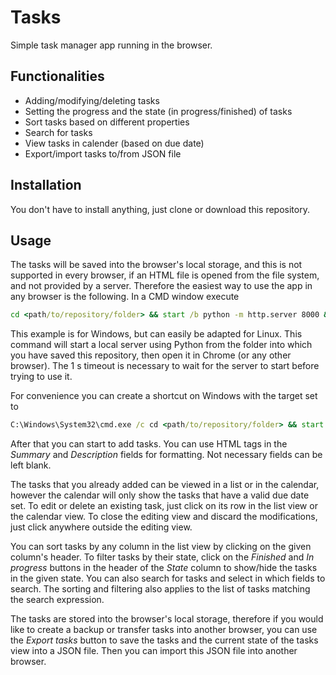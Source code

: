# Tasks
Simple task manager app running in the browser.

## Functionalities
*   Adding/modifying/deleting tasks
*   Setting the progress and the state (in progress/finished) of tasks
*   Sort tasks based on different properties
*   Search for tasks
*   View tasks in calender (based on due date)
*   Export/import tasks to/from JSON file

## Installation
You don't have to install anything, just clone or download this repository.

## Usage
The tasks will be saved into the browser's local storage, and this is not supported in every browser, if an HTML file is opened from the file system, and not provided by a server. Therefore the easiest way to use the app in any browser is the following. In a CMD window execute

```cmd
cd <path/to/repository/folder> && start /b python -m http.server 8000 && timeout 1 && start chrome.exe http://localhost:8000/
```

This example is for Windows, but can easily be adapted for Linux. This command will start a local server using Python from the folder into which you have saved this repository, then open it in Chrome (or any other browser). The 1 s timeout is necessary to wait for the server to start before trying to use it.

For convenience you can create a shortcut on Windows with the target set to

```cmd
C:\Windows\System32\cmd.exe /c cd <path/to/repository/folder> && start /b python -m http.server 8000 && timeout 1 && start chrome.exe http://localhost:8000/
```

After that you can start to add tasks. You can use HTML tags in the *Summary* and *Description* fields for formatting. Not necessary fields can be left blank.

The tasks that you already added can be viewed in a list or in the calendar, however the calendar will only show the tasks that have a valid due date set. To edit  or delete an existing task, just click on its row in the list view or the calendar view. To close the editing view and discard the modifications, just click anywhere outside the editing view.

You can sort tasks by any column in the list view by clicking on the given column's header. To filter tasks by their state, click on the *Finished* and *In progress* buttons in the header of the *State* column to show/hide the tasks in the given state. You can also search for tasks and select in which fields to search. The sorting and filtering also applies to the list of tasks matching the search expression.

The tasks are stored into the browser's local storage, therefore if you would like to create a backup or transfer tasks into another browser, you can use the *Export tasks* button to save the tasks and the current state of the tasks view into a JSON file. Then you can import this JSON file into another browser.
